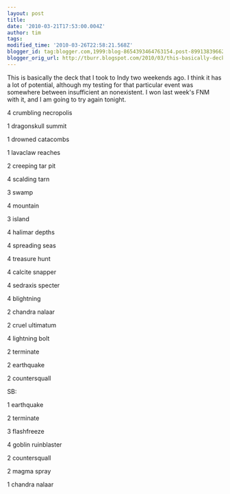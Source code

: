 ```yaml
---
layout: post
title: 
date: '2010-03-21T17:53:00.004Z'
author: tim
tags: 
modified_time: '2010-03-26T22:58:21.568Z'
blogger_id: tag:blogger.com,1999:blog-8654393464763154.post-899138396621808323
blogger_orig_url: http://tburr.blogspot.com/2010/03/this-basically-deck-that-i-took-to-indy.html
---
```


This is basically the deck that I took to Indy two weekends ago. I think it has a lot of potential, although my testing for that particular event was somewhere between insufficient an nonexistent. I won last week's FNM with it, and I am going to try again tonight.

4 crumbling necropolis

1 dragonskull summit

1 drowned catacombs

1 lavaclaw reaches

2 creeping tar pit

4 scalding tarn

3 swamp

4 mountain

3 island

4 halimar depths

 

4 spreading seas

4 treasure hunt

4 calcite snapper

4 sedraxis specter

4 blightning

2 chandra nalaar

2 cruel ultimatum

4 lightning bolt

2 terminate

2 earthquake

2 countersquall

SB:

1 earthquake

2 terminate

3 flashfreeze

4 goblin ruinblaster

2 countersquall

2 magma spray

1 chandra nalaar
